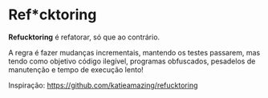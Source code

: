 # Ref*cktoring

**Refucktoring** é refatorar, só que ao contrário.

A regra é fazer mudanças incrementais, mantendo os testes passarem, mas tendo
como objetivo código ilegível, programas obfuscados, pesadelos de manutenção e
tempo de execução lento!


Inspiração: https://github.com/katieamazing/refucktoring
